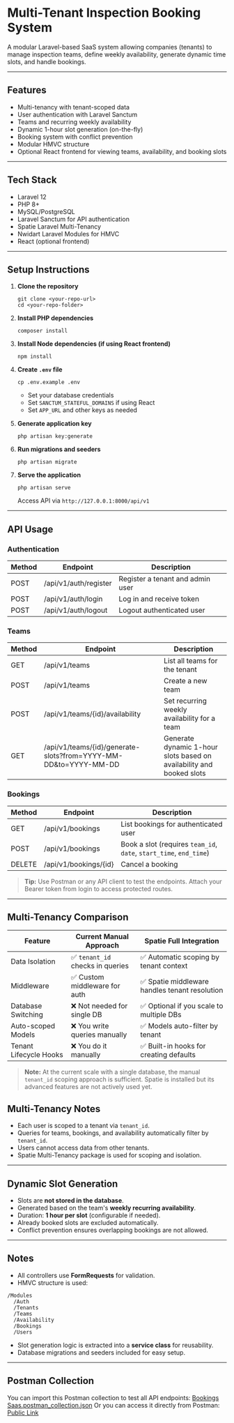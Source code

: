 # Multi-Tenant Inspection Booking System

A modular Laravel-based SaaS system allowing companies (tenants) to manage inspection teams, define weekly availability, generate dynamic time slots, and handle bookings.

---

## Features

* Multi-tenancy with tenant-scoped data
* User authentication with Laravel Sanctum
* Teams and recurring weekly availability
* Dynamic 1-hour slot generation (on-the-fly)
* Booking system with conflict prevention
* Modular HMVC structure
* Optional React frontend for viewing teams, availability, and booking slots

---

## Tech Stack

* Laravel 12
* PHP 8+
* MySQL/PostgreSQL
* Laravel Sanctum for API authentication
* Spatie Laravel Multi-Tenancy
* Nwidart Laravel Modules for HMVC
* React (optional frontend)

---

## Setup Instructions

1. **Clone the repository**

   ```
   git clone <your-repo-url>
   cd <your-repo-folder>
   ```

2. **Install PHP dependencies**

   ```
   composer install
   ```

3. **Install Node dependencies (if using React frontend)**

   ```
   npm install
   ```

4. **Create `.env` file**

   ```
   cp .env.example .env
   ```

   * Set your database credentials
   * Set `SANCTUM_STATEFUL_DOMAINS` if using React
   * Set `APP_URL` and other keys as needed

5. **Generate application key**

   ```
   php artisan key:generate
   ```

6. **Run migrations and seeders**

   ```
   php artisan migrate
   ```

7. **Serve the application**

   ```
   php artisan serve
   ```

   Access API via `http://127.0.0.1:8000/api/v1`

---

## API Usage

### **Authentication**

| Method | Endpoint              | Description                      |
| ------ | --------------------- | -------------------------------- |
| POST   | /api/v1/auth/register | Register a tenant and admin user |
| POST   | /api/v1/auth/login    | Log in and receive token         |
| POST   | /api/v1/auth/logout   | Logout authenticated user        |

### **Teams**

| Method | Endpoint                                                         | Description                                                          |
| ------ | ---------------------------------------------------------------- | -------------------------------------------------------------------- |
| GET    | /api/v1/teams                                                    | List all teams for the tenant                                        |
| POST   | /api/v1/teams                                                    | Create a new team                                                    |
| POST   | /api/v1/teams/{id}/availability                                  | Set recurring weekly availability for a team                         |
| GET    | /api/v1/teams/{id}/generate-slots?from=YYYY-MM-DD\&to=YYYY-MM-DD | Generate dynamic 1-hour slots based on availability and booked slots |

### **Bookings**

| Method | Endpoint              | Description                                                        |
| ------ | --------------------- | ------------------------------------------------------------------ |
| GET    | /api/v1/bookings      | List bookings for authenticated user                               |
| POST   | /api/v1/bookings      | Book a slot (requires `team_id`, `date`, `start_time`, `end_time`) |
| DELETE | /api/v1/bookings/{id} | Cancel a booking                                                   |

> **Tip:** Use Postman or any API client to test the endpoints. Attach your Bearer token from login to access protected routes.

---
## Multi-Tenancy Comparison

| Feature                | Current Manual Approach         | Spatie Full Integration                       |
| ---------------------- | ------------------------------- | --------------------------------------------- |
| Data Isolation         | ✅ `tenant_id` checks in queries | ✅ Automatic scoping by tenant context       |
| Middleware             | ✅ Custom middleware for auth    | ✅ Spatie middleware handles tenant resolution |
| Database Switching     | ❌ Not needed for single DB      | ✅ Optional if you scale to multiple DBs     |
| Auto-scoped Models     | ❌ You write queries manually    | ✅ Models auto-filter by tenant              |
| Tenant Lifecycle Hooks | ❌ You do it manually            | ✅ Built-in hooks for creating defaults      |

> **Note:** At the current scale with a single database, the manual `tenant_id` scoping approach is sufficient. Spatie is installed but its advanced features are not actively used yet.


## Multi-Tenancy Notes

* Each user is scoped to a tenant via `tenant_id`.
* Queries for teams, bookings, and availability automatically filter by `tenant_id`.
* Users cannot access data from other tenants.
* Spatie Multi-Tenancy package is used for scoping and isolation.

---

## Dynamic Slot Generation

* Slots are **not stored in the database**.
* Generated based on the team's **weekly recurring availability**.
* Duration: **1 hour per slot** (configurable if needed).
* Already booked slots are excluded automatically.
* Conflict prevention ensures overlapping bookings are not allowed.

---


## Notes

* All controllers use **FormRequests** for validation.
* HMVC structure is used:

```
/Modules
  /Auth
  /Tenants
  /Teams
  /Availability
  /Bookings
  /Users
```

* Slot generation logic is extracted into a **service class** for reusability.
* Database migrations and seeders included for easy setup.

---

## Postman Collection

You can import this Postman collection to test all API endpoints:
[Bookings Saas.postman_collection.json](https://github.com/user-attachments/files/21779384/Bookings.Saas.postman_collection.json)
Or you can access it directly from Postman: [Public Link](https://.postman.co/workspace/Personal-Workspace~ad6f339b-721b-4d7a-a9a9-360026c674c9/collection/30942164-f135220c-b77a-4fa7-a8e7-70d968fa038b?action=share&creator=30942164)


